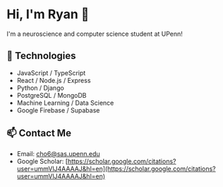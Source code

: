 # Hi, I'm Ryan 👋

I'm a neuroscience and computer science student at UPenn!

## 🔧 Technologies
- JavaScript / TypeScript
- React / Node.js / Express
- Python / Django
- PostgreSQL / MongoDB
- Machine Learning / Data Science
- Google Firebase / Supabase

## 📫 Contact Me
- Email: cho6@sas.upenn.edu
- Google Scholar: [https://scholar.google.com/citations?user=ummVlJ4AAAAJ&hl=en](https://scholar.google.com/citations?user=ummVlJ4AAAAJ&hl=en)
  
